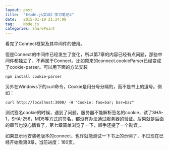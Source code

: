 ```yaml
---
layout: post
title:  "《Node.js实战》学习笔记4"
date:   2015-01-19 21:24:00
tag:    Node.js
categories: SharePoint
---
```

看完了Connect框架及其中间件的使用。

但是Connect的中间件已经发生了变化，所以第7章的内容已经有点问题，那些中间件都独立了，不再属于Connect。比如原来的connect.cookieParser已经变成了cookie-parser。可以用下面的方法安装

    npm install cookie-parser

另外在Windows下的curl命令，Cookie是用分号分隔的，而不是书上的逗号。例如：

    curl http://localhost:3000/ -H "Cookie: foo=bar; bar=baz"

测试签名cookie的时候，遇到了问题，服务器不能解析签名的cookie，试了SHA-1，SHA-256，MD5等方式的签名，都没有办法通过服务器的验证。后果就是后面的章节也没心情看了，第七章简单浏览了一下，顺手还提了一个勘误。、

如果显示地安装老版本的connect，也许就能测试一下书上的示例了，不过现在已经开始看第8章，当前进度：160页。